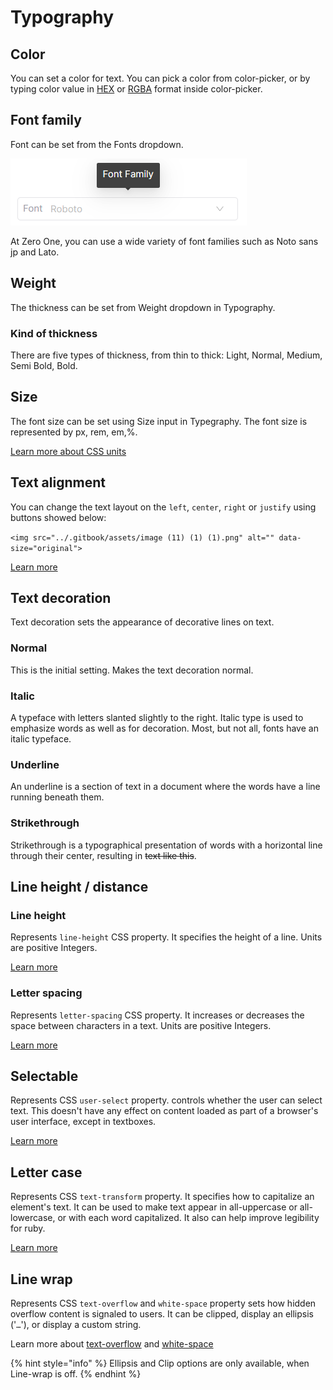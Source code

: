 # Typography

## Color

You can set a color for text. You can pick a color from color-picker, or by typing color value in [HEX](https://www.w3schools.com/colors/colors\_hexadecimal.asp) or [RGBA](https://en.wikipedia.org/wiki/RGBA\_color\_model) format inside color-picker.&#x20;

## Font family

Font can be set from the Fonts dropdown.

<img src="../.gitbook/assets/image (10) (1).png" alt="" data-size="original">

At Zero One, you can use a wide variety of font families such as Noto sans jp and Lato.

## Weight

The thickness can be set from Weight dropdown in Typography.

### Kind of thickness

There are five types of thickness, from thin to thick: Light, Normal, Medium, Semi Bold, Bold.&#x20;

## Size

The font size can be set using Size input in Typegraphy. The font size is represented by px, rem, em,%.&#x20;

[Learn more about CSS units](css-units.md)

## Text alignment

You can change the text layout on the `left`, `center`, `right` or `justify` using buttons showed below:

``<img src="../.gitbook/assets/image (11) (1) (1).png" alt="" data-size="original">``

[Learn more](https://developer.mozilla.org/en-US/docs/Web/CSS/text-align)

## Text decoration

Text decoration sets the appearance of decorative lines on text.&#x20;

### Normal

This is the initial setting. Makes the text decoration normal.

### Italic

A typeface with letters slanted slightly to the right. Italic type is used to emphasize words as well as for decoration. Most, but not all, fonts have an italic typeface.

### Underline

An underline is a section of text in a document where the words have a line running beneath them.

### Strikethrough

Strikethrough is a typographical presentation of words with a horizontal line through their center, resulting in ~~text like this~~.

## Line height / distance

### Line height

Represents `line-height` CSS property. It specifies the height of a line. Units are positive Integers.&#x20;

[Learn more](https://developer.mozilla.org/en-US/docs/Web/CSS/line-height)

### Letter spacing

Represents `letter-spacing` CSS property. It increases or decreases the space between characters in a text. Units are positive Integers.&#x20;

[Learn more](https://developer.mozilla.org/en-US/docs/Web/CSS/letter-spacing)

## Selectable

Represents CSS `user-select` property. controls whether the user can select text. This doesn't have any effect on content loaded as part of a browser's user interface, except in textboxes.&#x20;

[Learn more](https://developer.mozilla.org/en-US/docs/Web/CSS/user-select)

## Letter case

Represents CSS `text-transform` property. It specifies how to capitalize an element's text. It can be used to make text appear in all-uppercase or all-lowercase, or with each word capitalized. It also can help improve legibility for ruby.&#x20;

[Learn more](https://developer.mozilla.org/en-US/docs/Web/CSS/text-transform)

## Line wrap

Represents CSS `text-overflow` and `white-space` property sets how hidden overflow content is signaled to users. It can be clipped, display an ellipsis ('`…`'), or display a custom string.

Learn more about [text-overflow](https://developer.mozilla.org/en-US/docs/Web/CSS/text-overflow) and [white-space](https://developer.mozilla.org/en-US/docs/Web/CSS/white-space)

{% hint style="info" %}
Ellipsis and Clip options are only available, when Line-wrap is off.
{% endhint %}
